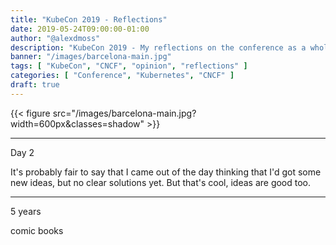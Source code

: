 ```yaml
---
title: "KubeCon 2019 - Reflections"
date: 2019-05-24T09:00:00-01:00
author: "@alexdmoss"
description: "KubeCon 2019 - My reflections on the conference as a whole"
banner: "/images/barcelona-main.jpg"
tags: [ "KubeCon", "CNCF", "opinion", "reflections" ]
categories: [ "Conference", "Kubernetes", "CNCF" ]
draft: true
---
```


{{< figure src="/images/barcelona-main.jpg?width=600px&classes=shadow" >}}

---

Day 2

It's probably fair to say that I came out of the day thinking that I'd got some new ideas, but no clear solutions yet. But that's cool, ideas are good too.

---

5 years

comic books
